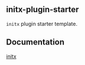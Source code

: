 ## initx-plugin-starter

`initx` plugin starter template.

## Documentation

[initx](https://github.com/imba97/initx)
